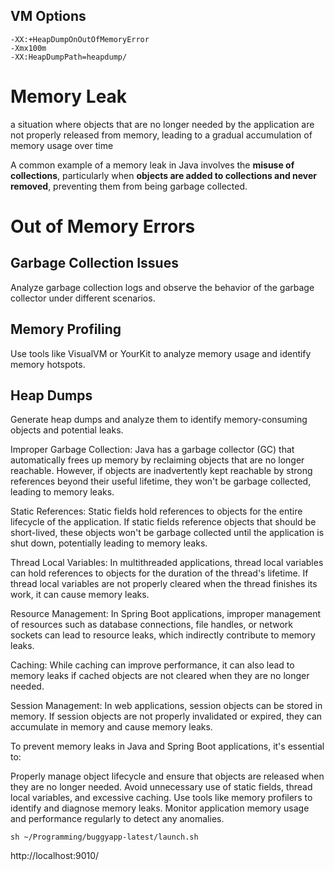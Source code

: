 ## VM Options
```shell
-XX:+HeapDumpOnOutOfMemoryError
-Xmx100m
-XX:HeapDumpPath=heapdump/
```



# Memory Leak 
a situation where objects that are no longer needed by the application are not properly released from memory, 
leading to a gradual accumulation of memory usage over time

A common example of a memory leak in Java involves the **misuse of collections**, 
particularly when **objects are added to collections and never removed**, 
preventing them from being garbage collected.

# Out of Memory Errors



## Garbage Collection Issues

Analyze garbage collection logs and observe the behavior of the garbage collector under different scenarios.

## Memory Profiling
Use tools like VisualVM or YourKit to analyze memory usage and identify memory hotspots.

## Heap Dumps
Generate heap dumps and analyze them to identify memory-consuming objects and potential leaks.



Improper Garbage Collection: Java has a garbage collector (GC) that automatically frees up memory by reclaiming objects that are no longer reachable. However, if objects are inadvertently kept reachable by strong references beyond their useful lifetime, they won't be garbage collected, leading to memory leaks.

Static References: Static fields hold references to objects for the entire lifecycle of the application. If static fields reference objects that should be short-lived, these objects won't be garbage collected until the application is shut down, potentially leading to memory leaks.

Thread Local Variables: In multithreaded applications, thread local variables can hold references to objects for the duration of the thread's lifetime. If thread local variables are not properly cleared when the thread finishes its work, it can cause memory leaks.

Resource Management: In Spring Boot applications, improper management of resources such as database connections, file handles, or network sockets can lead to resource leaks, which indirectly contribute to memory leaks.

Caching: While caching can improve performance, it can also lead to memory leaks if cached objects are not cleared when they are no longer needed.

Session Management: In web applications, session objects can be stored in memory. If session objects are not properly invalidated or expired, they can accumulate in memory and cause memory leaks.

To prevent memory leaks in Java and Spring Boot applications, it's essential to:

Properly manage object lifecycle and ensure that objects are released when they are no longer needed.
Avoid unnecessary use of static fields, thread local variables, and excessive caching.
Use tools like memory profilers to identify and diagnose memory leaks.
Monitor application memory usage and performance regularly to detect any anomalies.

```shell
sh ~/Programming/buggyapp-latest/launch.sh
```

http://localhost:9010/

